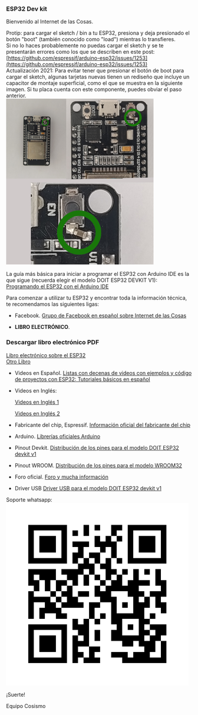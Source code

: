 ### ESP32 Dev kit

Bienvenido al Internet de las Cosas.

Protip: para cargar el sketch / bin a tu ESP32, presiona y deja presionado el botón "boot" (también conocido como "load") mientras lo transfieres.  
Si no lo haces probablemente no puedas cargar el sketch y se te presentarán errores como los que se describen en este post:  
[https://github.com/espressif/arduino-esp32/issues/1253](https://github.com/espressif/arduino-esp32/issues/1253)  
Actualización 2021: Para evitar tener que presionar el botón de boot para cargar el sketch, algunas tarjetas nuevas tienen un rediseño que incluye un capacitor de montaje superficial, como el que se muestra en la siguiente imagen. Si tu placa cuenta con este componente, puedes obviar el paso anterior.  
![alt text](https://raw.githubusercontent.com/cosismo/esp32-devkit/master/capacitor%20esp32.png)

La guía más básica para iniciar a programar el ESP32 con Arduino IDE es la que sigue (recuerda elegir el modelo DOIT ESP32 DEVKIT V1):  
[Programando el ESP32 con el Arduino IDE](https://www.profetolocka.com.ar/2020/07/09/programando-el-esp-32-con-el-arduino-ide/)

Para comenzar a utilizar tu ESP32 y encontrar toda la información técnica, te recomendamos las siguientes ligas:

* Facebook.
[Grupo de Facebook en español sobre Internet de las Cosas](https://www.facebook.com/groups/724628401049648/)

* **LIBRO ELECTRÓNICO**.
### Descargar libro electrónico PDF
[Libro electrónico sobre el ESP32](https://drive.google.com/file/d/11-IH-38VJOXbFJ1ybB1i2Cvcl9n3pSTU/view)  
[Otro Libro](https://archive.org/details/foo_20210223)

* Videos en Español.
[Listas con decenas de videos con ejemplos y código de proyectos con ESP32:
Tutoriales básicos en español](https://www.youtube.com/playlist?list=PL2xmtLUbEugnUoLiRTqwCm5wi2MSzsw3D)

* Videos en Inglés:

  [Videos en Inglés 1](https://www.youtube.com/watch?v=rP9p0MzxSos&list=PLxJ8_KSR8bp5-F4HVG4QOm4Kt6wQhzsjU)

  [Videos en Inglés 2](https://www.youtube.com/watch?v=jhjZZkKupk8&list=PL3XBzmAj53RnZPeWe799F-uoXERBldhn9)
  
* Fabricante del chip, Espressif. 
[Información oficial del fabricante del chip](https://www.espressif.com/en/products/socs/esp32)

* Arduino. 
[Librerías oficiales Arduino](https://github.com/espressif/arduino-esp32)

* Pinout Devkit. 
[Distribución de los pines para el modelo DOIT ESP32 devkit v1](https://raw.githubusercontent.com/playelek/pinout-doit-32devkitv1/master/pinoutDOIT32devkitv1.png)

* Pinout WROOM. 
[Distribución de los pines para el modelo WROOM32](https://drive.google.com/file/d/1mg0xArQDeQ9RXl4M13djkiGNfexS9YOk/view?usp=sharing)

* Foro oficial.
[Foro y mucha información](https://esp32.com/)

* Driver USB
[Driver USB para el modelo DOIT ESP32 devkit v1](https://www.silabs.com/products/development-tools/software/usb-to-uart-bridge-vcp-drivers)

Soporte whatsapp:
![alt text](https://github.com/cosismo/esp32-devkit/raw/master/cosismoQRwaLR.png)

¡Suerte!

  Equipo Cosismo
